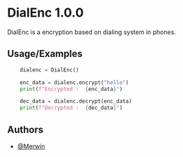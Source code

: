 
# DialEnc 1.0.0

DialEnc is a encryption based on dialing system in phones.



## Usage/Examples

```python
    dialenc = DialEnc()
```

```python
    enc_data = dialenc.encrypt("hello")
    print(f"Encrypted :  {enc_data}")

```

```python
    dec_data = dialenc.decrypt(enc_data)
    print(f"Decrypted :  {dec_data}")
```


## Authors

- [@Merwin](https://www.github.com/mastercodermerwin)
